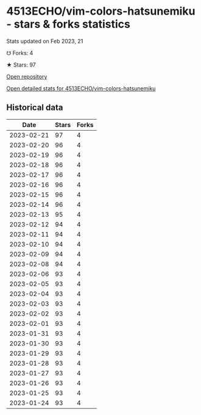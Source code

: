 # 4513ECHO/vim-colors-hatsunemiku - stars & forks statistics

Stats updated on Feb 2023, 21

☋ Forks: 4

★ Stars: 97

[Open repository](https://github.com/4513ECHO/vim-colors-hatsunemiku)

[Open detailed stats for 4513ECHO/vim-colors-hatsunemiku](https://reviewgithub.com/rep/4513ECHO/vim-colors-hatsunemiku)

## Historical data
| Date | Stars | Forks |
|------|-------|-------|
| 2023-02-21 | 97 | 4 | 
| 2023-02-20 | 96 | 4 | 
| 2023-02-19 | 96 | 4 | 
| 2023-02-18 | 96 | 4 | 
| 2023-02-17 | 96 | 4 | 
| 2023-02-16 | 96 | 4 | 
| 2023-02-15 | 96 | 4 | 
| 2023-02-14 | 96 | 4 | 
| 2023-02-13 | 95 | 4 | 
| 2023-02-12 | 94 | 4 | 
| 2023-02-11 | 94 | 4 | 
| 2023-02-10 | 94 | 4 | 
| 2023-02-09 | 94 | 4 | 
| 2023-02-08 | 94 | 4 | 
| 2023-02-06 | 93 | 4 | 
| 2023-02-05 | 93 | 4 | 
| 2023-02-04 | 93 | 4 | 
| 2023-02-03 | 93 | 4 | 
| 2023-02-02 | 93 | 4 | 
| 2023-02-01 | 93 | 4 | 
| 2023-01-31 | 93 | 4 | 
| 2023-01-30 | 93 | 4 | 
| 2023-01-29 | 93 | 4 | 
| 2023-01-28 | 93 | 4 | 
| 2023-01-27 | 93 | 4 | 
| 2023-01-26 | 93 | 4 | 
| 2023-01-25 | 93 | 4 | 
| 2023-01-24 | 93 | 4 | 

